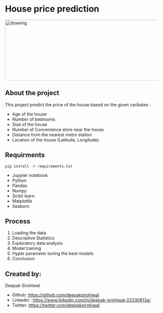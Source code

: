 # House price prediction
<img src="https://user-images.githubusercontent.com/38135521/203803530-6b3ec88f-936c-4716-affb-8df15ef6b251.png" alt="drawing" width="700" height="200"/>

## About the project
This project predict the price of the house based on the given varibales :
* Age of the house
* Number of bedrooms
* Size of the house
* Number of Convenience store near the house
* Distance from the nearest  metro station
* Location of the house (Latitude, Longitude)

## Requirments
``pip install -r requirements.txt``
* Jupyter notebook
* Python
* Pandas
* Numpy
* Scikit learn
* Matplotlib
* Seaborn

## Process
1. Loading the data
2. Descriptive Statistics
3. Exploratory data analysis 
4. Model training
5. Hyper parameter tuning the best models
6. Conclusion

## Created by:
Deepak Sirohiwal 
* Github: https://github.com/deepaksirohiwal
* Linkedin : https://www.linkedin.com/in/deepak-sirohiwal-22330613a/
* Twitter: https://twitter.com/deepaksirohiwal
